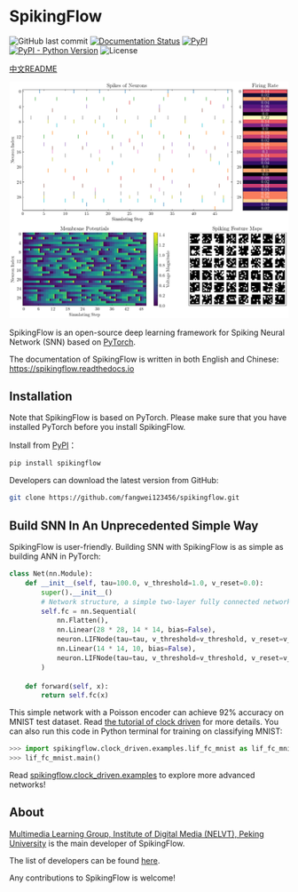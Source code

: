 # SpikingFlow

![GitHub last commit](https://img.shields.io/github/last-commit/fangwei123456/spikingflow)
[![Documentation Status](https://readthedocs.org/projects/spikingflow/badge/?version=latest)](https://spikingflow.readthedocs.io/zh_CN/latest)
[![PyPI](https://img.shields.io/pypi/v/spikingflow)](https://pypi.org/project/spikingflow)
[![PyPI - Python Version](https://img.shields.io/pypi/pyversions/spikingflow)](https://pypi.org/project/spikingflow)
![License](https://img.shields.io/github/license/fangwei123456/spikingflow)

[中文README](https://github.com/fangwei123456/spikingflow/blob/master/README_cn.md)

![demo](demo.png)

SpikingFlow is an open-source deep learning framework for Spiking Neural Network (SNN) based on [PyTorch](https://pytorch.org/).

The documentation of SpikingFlow is written in both English and Chinese: https://spikingflow.readthedocs.io

## Installation

Note that SpikingFlow is based on PyTorch. Please make sure that you have installed PyTorch before you install SpikingFlow.

Install from [PyPI](https://pypi.org/project/spikingflow/)：

```bash
pip install spikingflow
```

Developers can download the latest version from GitHub:

```bash
git clone https://github.com/fangwei123456/spikingflow.git
```

## Build SNN In An Unprecedented Simple Way

SpikingFlow is user-friendly. Building SNN with SpikingFlow is as simple as building ANN in PyTorch:

```python
class Net(nn.Module):
    def __init__(self, tau=100.0, v_threshold=1.0, v_reset=0.0):
        super().__init__()
        # Network structure, a simple two-layer fully connected network, each layer is followed by LIF neurons
        self.fc = nn.Sequential(
            nn.Flatten(),
            nn.Linear(28 * 28, 14 * 14, bias=False),
            neuron.LIFNode(tau=tau, v_threshold=v_threshold, v_reset=v_reset),
            nn.Linear(14 * 14, 10, bias=False),
            neuron.LIFNode(tau=tau, v_threshold=v_threshold, v_reset=v_reset)
        )

    def forward(self, x):
        return self.fc(x)
```

This simple network with a Poisson encoder can achieve 92% accuracy on MNIST test dataset. Read [the tutorial of clock driven](https://spikingflow.readthedocs.io/zh_CN/latest/tutorial_en.clock_driven.html) for more details. You can also run this code in Python terminal for training on classifying MNIST:

```python
>>> import spikingflow.clock_driven.examples.lif_fc_mnist as lif_fc_mnist
>>> lif_fc_mnist.main()
```

Read [spikingflow.clock_driven.examples](https://spikingflow.readthedocs.io/zh_CN/latest/spikingflow.clock_driven.examples.html) to explore more advanced networks!

## About

[Multimedia Learning Group, Institute of Digital Media (NELVT), Peking University](https://pkuml.org/) is the main developer of SpikingFlow.

The list of developers can be found [here](https://github.com/fangwei123456/spikingflow/graphs/contributors).

Any contributions to SpikingFlow is welcome!
